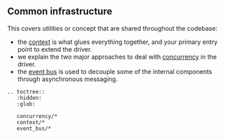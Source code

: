 <!--
Licensed to the Apache Software Foundation (ASF) under one
or more contributor license agreements.  See the NOTICE file
distributed with this work for additional information
regarding copyright ownership.  The ASF licenses this file
to you under the Apache License, Version 2.0 (the
"License"); you may not use this file except in compliance
with the License.  You may obtain a copy of the License at

  http://www.apache.org/licenses/LICENSE-2.0

Unless required by applicable law or agreed to in writing,
software distributed under the License is distributed on an
"AS IS" BASIS, WITHOUT WARRANTIES OR CONDITIONS OF ANY
KIND, either express or implied.  See the License for the
specific language governing permissions and limitations
under the License.
-->

## Common infrastructure

This covers utilities or concept that are shared throughout the codebase:

* the [context](context/) is what glues everything together, and your primary entry point to extend
  the driver.
* we explain the two major approaches to deal with [concurrency](concurrency/) in the driver.
* the [event bus](event_bus/) is used to decouple some of the internal components through
  asynchronous messaging.
  
```{eval-rst}
.. toctree::
   :hidden:
   :glob:
   
   concurrency/*
   context/*
   event_bus/*
```
